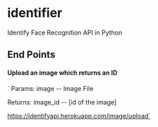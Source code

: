 # identifier
Identify Face Recognition API in Python

## End Points
#### Upload an image which returns an ID
` Params:
        image -- Image File

   Returns:
        image_id -- [id of the image]
 
https://identifyapi.herokuapp.com/image/upload`
